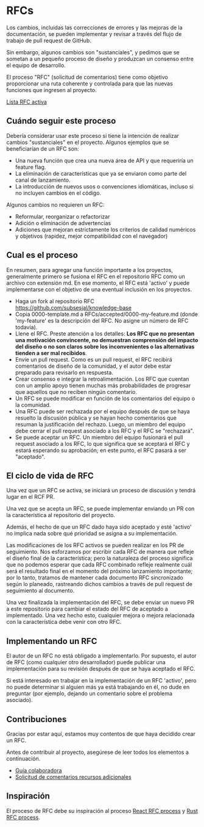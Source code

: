 # RFCs
Los cambios, incluidas las correcciones de errores y las mejoras de la documentación, se pueden implementar y revisar a través del flujo de trabajo de pull request de GitHub.

Sin embargo, algunos cambios son "sustanciales", y pedimos que se sometan a un pequeño proceso de diseño y produzcan un consenso entre el equipo de desarrollo.

El proceso "RFC" (solicitud de comentarios) tiene como objetivo proporcionar una ruta coherente y controlada para que las nuevas funciones que ingresen al proyecto.

[Lista RFC activa](https://github.com/subsesjal/knowledge-base/pulls)

## Cuándo seguir este proceso
Debería considerar usar este proceso si tiene la intención de realizar cambios "sustanciales" en el proyecto. Algunos ejemplos que se beneficiarían de un RFC son:

- Una nueva función que crea una nueva área de API y que requeriría un feature flag.
- La eliminación de características que ya se enviaron como parte del canal de lanzamiento.
- La introducción de nuevos usos o convenciones idiomáticas, incluso si no incluyen cambios en el código.

Algunos cambios no requieren un RFC:
- Reformular, reorganizar o refactorizar
- Adición o eliminación de advertencias
- Adiciones que mejoran estrictamente los criterios de calidad numéricos y objetivos (rapidez, mejor compatibilidad con el navegador)

## Cual es el proceso
En resumen, para agregar una función importante a los proyectos, generalmente primero se fusiona el RFC en el repositorio RFC como un archivo con extensión md. En ese momento, el RFC está 'activo' y puede implementarse con el objetivo de una eventual inclusión en los proyectos.

- Haga un fork al repositorio RFC https://github.com/subsesjal/knowledge-base
- Copia 0000-template.md a RFCs/accepted/0000-my-feature.md (donde 'my-feature' es la descripción del RFC. No asigne un número de RFC todavía).
- Llene el RFC. Preste atención a los detalles: **Los RFC que no presentan una motivación convincente, no demuestran comprensión del impacto del diseño o no son claros sobre los inconvenientes o las alternativas tienden a ser mal recibidos**.
- Envíe un pull request. Como es un pull request, el RFC recibirá comentarios de diseño de la comunidad, y el autor debe estar preparado para revisarlo en respuesta.
- Crear consenso e integrar la retroalimentación. Los RFC que cuentan con un amplio apoyo tienen muchas más probabilidades de progresar que aquellos que no reciben ningún comentario.
- Un RFC se puede modificar en función de los comentarios del equipo o la comunidad.
- Una RFC puede ser rechazada por el equipo después de que se haya resuelto la discusión pública y se hayan hecho comentarios que resuman la justificación del rechazo. Luego, un miembro del equipo debe cerrar el pull request asociado a los RFC y el RFC se "rechazará".
- Se puede aceptar un RFC. Un miembro del equipo fusionará el pull request asociado a los RFC, lo que significa que se aceptará el RFC y estará esperando su aprobación; en este punto, el RFC pasará a ser "aceptado".

## El ciclo de vida de RFC
Una vez que un RFC se activa, se iniciará un proceso de discusión y tendrá lugar en el RCF PR.

Una vez que se acepta un RFC, se puede implementar enviando un PR con la característica al repositorio del proyecto.

Además, el hecho de que un RFC dado haya sido aceptado y esté 'activo' no implica nada sobre qué prioridad se asigna a su implementación.

Las modificaciones de los RFC activos se pueden realizar en los PR de seguimiento. Nos esforzamos por escribir cada RFC de manera que refleje el diseño final de la característica; pero la naturaleza del proceso significa que no podemos esperar que cada RFC combinado refleje realmente cuál será el resultado final en el momento del próximo lanzamiento importante; por lo tanto, tratamos de mantener cada documento RFC sincronizado según lo planeado, rastreando dichos cambios a través de pull request de seguimiento al documento.

Una vez finalizada la implementación del RFC, se debe enviar un nuevo PR a este repositorio para cambiar el estado del RFC de aceptado a implementado. Una vez hecho esto, cualquier mejora o mejora relacionada con la característica debe venir con otro RFC.

## Implementando un RFC
El autor de un RFC no está obligado a implementarlo. Por supuesto, el autor de RFC (como cualquier otro desarrollador) puede publicar una implementación para su revisión después de que se haya aceptado el RFC.

Si está interesado en trabajar en la implementación de un RFC 'activo', pero no puede determinar si alguien más ya está trabajando en él, no dude en preguntar (por ejemplo, dejando un comentario sobre el problema asociado).

## Contribuciones
Gracias por estar aquí, estamos muy contentos de que haya decidido crear un RFC.

Antes de contribuir al proyecto, asegúrese de leer todos los elementos a continuación.

* [Guía colaboradora](https://github.com/subsesjal/knowledge-base/blob/main/RFCs/CONTRIBUTING.md)
* [Solicitud de comentarios recursos adicionales](https://www.notion.so/Request-for-comments-RFC-d63f23bf76c44d9aa7c39fed11d84c0f)

## Inspiración
El proceso de RFC debe su inspiración al proceso [React RFC process](https://github.com/reactjs/rfcs) y [Rust RFC process](https://github.com/rust-lang/rfcs).